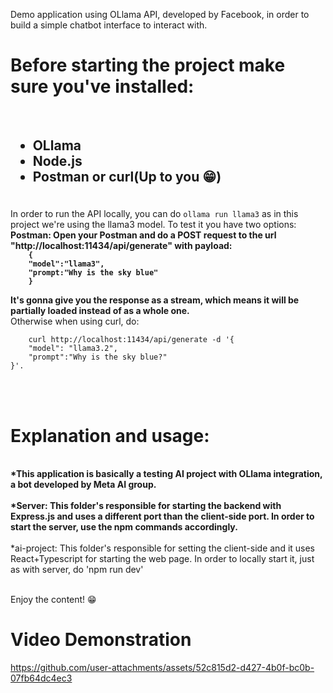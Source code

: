 Demo application using OLlama API, developed by Facebook, in order to build a simple chatbot interface to interact with.
<h1>
  Before starting the project make sure you've installed:
</h1>

<br/>
<h2>
  
  - OLlama
    <br/>
  - Node.js
    <br/>
  - Postman or curl(Up to you 😁)
</h2>
<br/>
<span>In order to run the API locally, you can do <code>ollama run llama3</code> as in this project we're using the llama3 model. 
  To test it you have two options:
  <br/>
  <b>Postman: Open your Postman and do a POST request to the url "http://localhost:11434/api/generate" with payload:
    <code>
    {
    "model":"llama3",
    "prompt:"Why is the sky blue"
    }
    </code>
    <br/>
    It's gonna give you the response as a stream, which means it will be partially loaded instead of as a whole one.
  </b>
  <br/>
  Otherwise when using curl, do:
  <br/>
  <code>
    curl http://localhost:11434/api/generate -d '{
    "model": "llama3.2",
    "prompt":"Why is the sky blue?"
}'.
  </code>
  <br/>
</span>
<br/>
<br/>
  <h1>Explanation and usage:</h1>
  <br/>
  <b>*This application is basically a testing AI project with OLlama integration, a bot developed by Meta AI group.</b>
  <br/>
  <br/>
  <b>
  *Server: This folder's responsible for starting the backend with Express.js and uses a different port than the client-side port. In order to start the server, use the npm commands accordingly.
    </b>
  <br/>
  <br/>
  *ai-project: This folder's responsible for setting the client-side and it uses React+Typescript for starting the web page. In order to locally start it, just as with server, do 'npm run dev' 
  <b></b>

  <br/> Enjoy the content! 😁

<h1>Video Demonstration</h1>

https://github.com/user-attachments/assets/52c815d2-d427-4b0f-bc0b-07fb64dc4ec3

